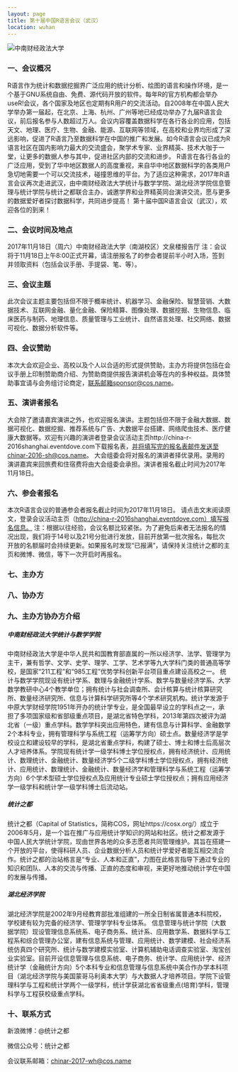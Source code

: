 ```yaml
---
layout: page
title: 第十届中国R语言会议（武汉）
location: wuhan
---
```


<!-- picture -->
<div class="row">
  <div class="col-md-10 col-md-offset-1 text-center">
    <img src="{{ '/img/China-R-Logo.png' | prepend: site.baseurl }}" alt=" 中南财经政法大学" class="img-responsive" />
  </div>
</div>

### 一、会议概况

R语言作为统计和数据挖掘界广泛应用的统计分析、绘图的语言和操作环境，是一个基于GNU系统自由、免费、源代码开放的软件。每年R的官方机构都会举办useR!会议，各个国家及地区也定期有R用户的交流活动。自2008年在中国人民大学举办第一届起，在北京、上海、杭州、广州等地已经成功举办了九届R语言会议，前后报名参与人数超过万人。会议内容覆盖数据科学在各行各业的应用，包括天文、地理、医疗、生物、金融、能源、互联网等领域，在高校和业界均形成了深远影响，促进了R语言乃至数据科学在中国的推广和发展。如今R语言会议已成为R语言社区在国内影响力最大的交流盛会，聚学术专家、业界精英、技术大咖于一堂，让更多的数据人参与其中，促进社区内部的交流和进步。
 R语言在各行各业的广泛应用，受到了华中地区数据人的高度重视，来自华中地区数据科学的各类用户急切地需要一个可以交流技术，碰撞思维的平台。为了适应这种需求，2017年R语言会议再次走进武汉，由中南财经政法大学统计与数学学院、湖北经济学院信息管理与统计学院与统计之都联合主办，诚邀学界和业界精英同台演讲交流，愿与更多的数据爱好者探讨数据科学，共同进步提高！
第十届中国R语言会议（武汉），欢迎各位的到来！

### 二、会议时间及地点

2017年11月18日（周六）中南财经政法大学（南湖校区）文泉楼报告厅
注：会议将于11月18日上午8:00正式开幕，请注册报名了的参会者提前半小时入场，签到并领取资料（包括会议手册、手提袋、笔、等）。

### 三、会议主题

此次会议主题主要包括但不限于概率统计、机器学习、金融保险、智慧营销、大数据技术、互联网金融、量化金融、保险精算、图像处理、数据挖掘、生物信息、临床医药与制药、地理信息、质量管理与工业统计、自然语言处理、社交网络、数据可视化、数据分析软件等。

### 四、会议赞助

本次大会欢迎企业、高校以及个人以合适的形式提供赞助，主办方将提供包括在会议手册上印制赞助商介绍、为赞助商提供报告演讲机会等在内的多种权益。具体赞助事宜请与会务组讨论商定，联系邮箱sponsor@cos.name。

### 五、演讲者报名

大会除了邀请嘉宾演讲之外，也欢迎报名演讲。主题包括但不限于金融大数据、数据可视化、数据挖掘、推荐系统与广告、大数据平台搭建、网络爬虫技术、医疗健康大数据等。欢迎有兴趣的演讲者登录会议活动主页http://china-r-2016shanghai.eventdove.com下载报名表，并将填写完的报名表邮件发送至chinar-2016-sh@cos.name。
大会组委会将对报名的演讲者择优录用。录用的演讲嘉宾来回旅费和住宿费将由大会组委会承担。演讲者报名截止时间为2017年11月18日。

### 六、参会者报名

本次R语言会议的普通参会者报名截止时间为2017年11月18日。
请点击文末阅读原文，登录会议活动主页（http://china-r-2016shanghai.eventdove.com）填写报名信息。
注：根据以往经验，会议名额比较紧张。为了避免后来者无法报名的情况出现，我们将于14号以及21号分批进行发放，目前开放第一批次报名，每批次开放的名额届时会持续更新。如果报名时发现“已报满”，请保持关注统计之都的主页和微博、微信，等下一次开启时再报名。

### 七、主办方

### 八、协办方

### 九、主办方协办方介绍

##### 中南财经政法大学统计与数学学院

中南财经政法大学是中华人民共和国教育部直属的一所以经济学、法学、管理学为主干，兼有哲学、文学、史学、理学、工学、艺术学等九大学科门类的普通高等学校，是国家“211工程”和“985工程”优势学科创新平台项目重点建设高校之一。 
统计与数学学院现设有统计学系、数理与金融统计学系、数学与数量经济学系、大学数学教研中心4个教学单位；拥有统计与社会调查所、会计核算与统计核算研究所、数量经济研究所、信息与计算科学研究所等4个学术研究机构。统计学发源于中原大学财经学院1951年开办的统计学专业，是全国最早设立的学科点之一，承担了多项国家级和省部级重点项目，是湖北省特色学科，2013年第四次被评为湖北省（一级）重点学科。数学学科突出应用特色，建有信息与计算科学、金融数学2个本科专业，拥有管理科学与系统工程（运筹学方向）硕士点。数量经济学是学校设立和建设较早的学科，是湖北省重点学科，构建了硕士、博士和博士后高层次人才培养体系。学院现有统计学一级学科博士学位授权点，拥有经济统计、应用统计、数理统计、金融统计、数量经济学5个二级学科博士学位授权点，拥有经济统计、应用统计、数理统计、金融统计、数量经济学和管理科学与系统工程（运筹学方向）6个学术型硕士学位授权点及应用统计专业硕士学位授权点；拥有应用经济学一级学科和统计学一级学科博士后流动站。

##### 统计之都

统计之都（Capital of Statistics，简称COS，网址https://cosx.org/）成立于2006年5月，是一个旨在推广与应用统计学知识的网站和社区。统计之都发源于中国人民大学统计学院，现由世界各地的众多志愿者共同管理维护。其旨在搭建一个开放的平台，使得科研人员、企业数据分析人员和统计学爱好者能互相交流合作。统计之都的治站格言是“专业、人本和正直”，力图在此格言指导下通过专业的知识和团队、人本的交流与传播、正直的态度和审视，来更好地推动统计学在中国的发展与传播。

##### 湖北经济学院

湖北经济学院是2002年9月经教育部批准组建的一所全日制省属普通本科院校，学校建有较为完备的经济学、管理学学科专业体系。
信息管理与统计学院（大数据学院）现设管理信息系统系、电子商务系、统计系、应用数学系、数据科学与工程系和综合管理办公室，建有信息系统与管理、应用统计、数学建模、社会经济系统仿真四个研究所、统计与数学建模实验室、计算机辅助电话调查实验室、淘宝创业实验室。目前开设信息管理与信息系统、电子商务、统计学、应用统计学、经济统计学（金融统计方向）5个本科专业和信息管理与信息系统中美合作办学本科项目（湖北经济学院与美国蒙哥马利奥本大学）与大数据人才培养项目。学院下设管理科学与工程和统计学两个一级学科，统计学获湖北省省级重点(培育)学科，管理科学与工程获校级重点学科。


### 十、联系方式

新浪微博：@统计之都

微信公众号：统计之都

会议联系邮箱：chinar-2017-wh@cos.name
